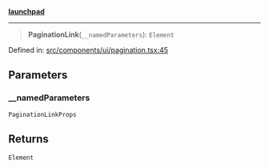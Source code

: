 [**launchpad**](index.md)

***

> **PaginationLink**(`__namedParameters`): `Element`

Defined in: [src/components/ui/pagination.tsx:45](https://github.com/victorbratov/launchpad/blob/d14315d3bd6634bc1c0e4507f8ad0551e9221cbc/src/components/ui/pagination.tsx#L45)

## Parameters

### \_\_namedParameters

`PaginationLinkProps`

## Returns

`Element`
